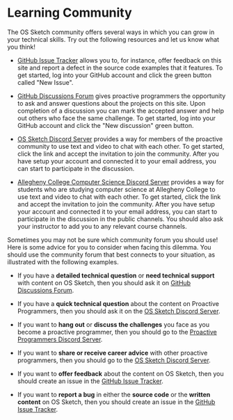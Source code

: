# Learning Community

The OS Sketch community offers several ways in which you can grow in your
technical skills. Try out the following resources and let us know what you
think!

- [GitHub Issue
  Tracker](https://github.com/OS-Sketch/www.os-sketch.com/issues)
  allows you to, for instance, offer feedback on this site and report a defect
  in the source code examples that it features. To get started, log into your
  GitHub account and click the green button called "New Issue".

- [GitHub Discussions
  Forum](https://github.com/OS-Sketch/www.os-sketch.com/discussions)
  gives proactive programmers the opportunity to ask and answer questions about
  the projects on this site. Upon completion of a discussion you can mark the
  accepted answer and help out others who face the same challenge. To get
  started, log into your GitHub account and click the "New discussion" green
  button.

- [OS Sketch Discord Server](https://discord.gg/kjah8MFYbR) provides
  a way for members of the proactive community to use text and video to chat
  with each other. To get started, click the link and accept the invitation to
  join the community. After you have setup your account and connected it to your
  email address, you can start to participate in the discussion.

- [Allegheny College Computer Science Discord
  Server](https://discord.gg/CS2h9kXzX6) provides a way for students who are
  studying computer science at Allegheny College to use text and video to chat
  with each other. To get started, click the link and accept the invitation to
  join the community. After you have setup your account and connected it to your
  email address, you can start to participate in the discussion in the public
  channels. You should also ask your instructor to add you to any relevant
  course channels.

Sometimes you may not be sure which community forum you should use! Here is some
advice for you to consider when facing this dilemma. You should use the
community forum that best connects to your situation, as illustrated with the
following examples.

- If you have a **detailed technical question** or **need technical support**
  with content on OS Sketch, then you should ask it on [GitHub
  Discussions
  Forum](https://github.com/OS-Sketch/www.os-sketch.com/discussions).

- If you have a **quick technical question** about the content on Proactive
  Programmers, then you should ask it on the [OS Sketch Discord
  Server](https://discord.gg/kjah8MFYbR).

- If you want to **hang out** or **discuss the challenges** you face as you
  become a proactive programmer, then you should go to the [Proactive
  Programmers Discord Server](https://discord.gg/kjah8MFYbR).

- If you want to **share or receive career advice** with other proactive
  programmers, then you should go to the [OS Sketch Discord
  Server](https://discord.gg/kjah8MFYbR).

- If you want to **offer feedback** about the content on OS Sketch,
  then you should create an issue in the [GitHub Issue
  Tracker](https://github.com/OS-Sketch/www.os-sketch.com/issues).

- If you want to **report a bug** in either the **source code** or the **written
  content** on OS Sketch, then you should create an issue in the
  [GitHub Issue
  Tracker](https://github.com/OS-Sketch/www.os-sketch.com/issues).
